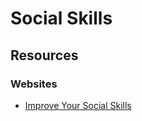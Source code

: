 # Social Skills

## Resources

### Websites

* [Improve Your Social Skills](https://www.improveyoursocialskills.com)
